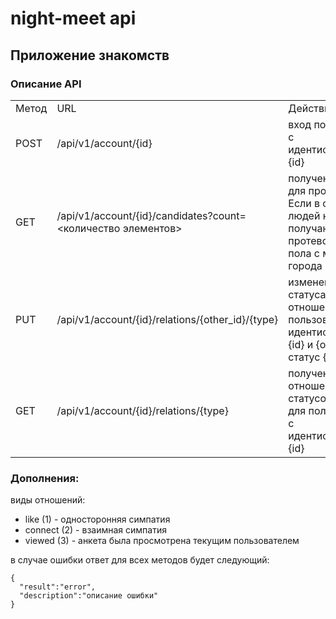 # night-meet api

## Приложение знакомств


### Описание API

<table>
  <tr>
    <td>Метод</td>
    <td>URL</td>
    <td>Действие</td>
    <td>Ответ</td>
    <td>Пример CURL запроса</td>
  </tr>
  <tr>
    <td>POST</td>
    <td>/api/v1/account/{id}</td>
    <td>вход пользователя с идентификатором {id}</td>
    <td>{"result":"ok"}</td>
    <td>curl -X POST http://localhost:8888/api/v1/account/{id}</td>
  </tr>
  <tr>
     <td>GET</td>
     <td>/api/v1/account/{id}/candidates?count=<количество элементов></td>
     <td>получение людей для просмотра !!! Если в списке людей нет, тогда получаю людей протевоположного пола с моего города</td>
     <td>{"result":"ok","account_ids":["first_id","second_id"]}</td>
     <td>curl -X GET http://localhost:8888/api/v1/account/{id}/candidates?count=<количество элементов></td>
   </tr>
   <tr>
     <td>PUT</td>
     <td>/api/v1/account/{id}/relations/{other_id}/{type}</td>
     <td>изменение статуса отношений между пользователем с идентификатором {id} и {other_id} на статус {type}</td>
     <td>{"result":"ok"}</td>
     <td>curl -X PUT http://localhost:8888/api/v1/account/{id}/relations/{other_id}/{type}</td>
    </tr>
    <tr>
     <td>GET</td>
     <td>/api/v1/account/{id}/relations/{type}</td>
     <td>получение отношений со статусом {type} для пользователя с идентификатором {id}</td>
     <td>{"result":"ok","account_ids":["first_id","second_id"]}</td>
     <td>curl -X GET http://localhost:8888/api/v1/account/{id}/relations/{type}</td>
   </tr>
</table>


### Дополнения:

  
виды отношений:
   - like (1) - односторонняя симпатия
   - connect (2) - взаимная симпатия
   - viewed (3) -  анкета была просмотрена текущим пользователем


в случае ошибки ответ для всех методов будет следующий:

    {
      "result":"error",
      "description":"описание ошибки"
    }

   

